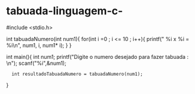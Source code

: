 # tabuada-linguagem-c-
#include <stdio.h>

int tabuadaNumero(int num1){
    for(int i =0 ; i <= 10 ; i++){
         printf(" %i x %i = %i\n", num1, i, num1* i);
    }
}

  int main(){
      int num1;
      printf("Digite o numero desejado para fazer tabuada : \n");
      scanf("%i",&num1);
      
      int resultadoTabuadaNumero = tabuadaNumero(num1);
  }
    
    
    
    
    
    
